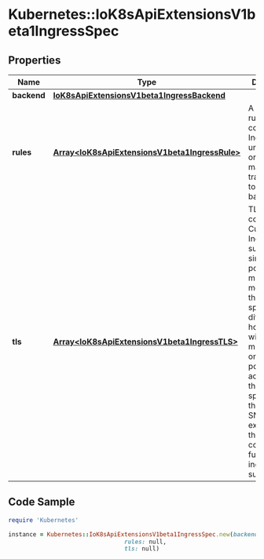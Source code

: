 # Kubernetes::IoK8sApiExtensionsV1beta1IngressSpec

## Properties

Name | Type | Description | Notes
------------ | ------------- | ------------- | -------------
**backend** | [**IoK8sApiExtensionsV1beta1IngressBackend**](IoK8sApiExtensionsV1beta1IngressBackend.md) |  | [optional] 
**rules** | [**Array&lt;IoK8sApiExtensionsV1beta1IngressRule&gt;**](IoK8sApiExtensionsV1beta1IngressRule.md) | A list of host rules used to configure the Ingress. If unspecified, or no rule matches, all traffic is sent to the default backend. | [optional] 
**tls** | [**Array&lt;IoK8sApiExtensionsV1beta1IngressTLS&gt;**](IoK8sApiExtensionsV1beta1IngressTLS.md) | TLS configuration. Currently the Ingress only supports a single TLS port, 443. If multiple members of this list specify different hosts, they will be multiplexed on the same port according to the hostname specified through the SNI TLS extension, if the ingress controller fulfilling the ingress supports SNI. | [optional] 

## Code Sample

```ruby
require 'Kubernetes'

instance = Kubernetes::IoK8sApiExtensionsV1beta1IngressSpec.new(backend: null,
                                 rules: null,
                                 tls: null)
```


